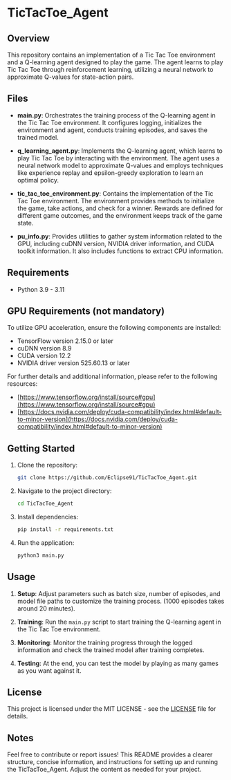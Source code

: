 # TicTacToe_Agent

## Overview

This repository contains an implementation of a Tic Tac Toe environment and a Q-learning agent designed to play the game. The agent learns to play Tic Tac Toe through reinforcement learning, utilizing a neural network to approximate Q-values for state-action pairs.

## Files

- **main.py**: Orchestrates the training process of the Q-learning agent in the Tic Tac Toe environment. It configures logging, initializes the environment and agent, conducts training episodes, and saves the trained model.

- **q_learning_agent.py**: Implements the Q-learning agent, which learns to play Tic Tac Toe by interacting with the environment. The agent uses a neural network model to approximate Q-values and employs techniques like experience replay and epsilon-greedy exploration to learn an optimal policy.

- **tic_tac_toe_environment.py**: Contains the implementation of the Tic Tac Toe environment. The environment provides methods to initialize the game, take actions, and check for a winner. Rewards are defined for different game outcomes, and the environment keeps track of the game state.

- **pu_info.py**: Provides utilities to gather system information related to the GPU, including cuDNN version, NVIDIA driver information, and CUDA toolkit information. It also includes functions to extract CPU information.

## Requirements

- Python 3.9 - 3.11

## GPU Requirements (not mandatory)

To utilize GPU acceleration, ensure the following components are installed:

- TensorFlow version 2.15.0 or later
- cuDNN version 8.9
- CUDA version 12.2
- NVIDIA driver version 525.60.13 or later

For further details and additional information, please refer to the following resources:
 - [https://www.tensorflow.org/install/source#gpu](https://www.tensorflow.org/install/source#gpu)
 - [https://docs.nvidia.com/deploy/cuda-compatibility/index.html#default-to-minor-version](https://docs.nvidia.com/deploy/cuda-compatibility/index.html#default-to-minor-version)

## Getting Started

1. Clone the repository:
   ```bash
   git clone https://github.com/Eclipse91/TicTacToe_Agent.git
   ```

2. Navigate to the project directory:
   ```bash
   cd TicTacToe_Agent
   ```

3. Install dependencies:
   ```bash
   pip install -r requirements.txt
   ```
4. Run the application:

   ```bash
   python3 main.py
   ```

## Usage

1. **Setup**: Adjust parameters such as batch size, number of episodes, and model file paths to customize the training process. (1000 episodes takes around 20 minutes).

2. **Training**: Run the `main.py` script to start training the Q-learning agent in the Tic Tac Toe environment.

3. **Monitoring**: Monitor the training progress through the logged information and check the trained model after training completes.

4. **Testing**: At the end, you can test the model by playing as many games as you want against it.

## License

This project is licensed under the MIT LICENSE - see the [LICENSE](LICENSE) file for details.

## Notes

Feel free to contribute or report issues!
This README provides a clearer structure, concise information, and instructions for setting up and running the TicTacToe_Agent. Adjust the content as needed for your project.

